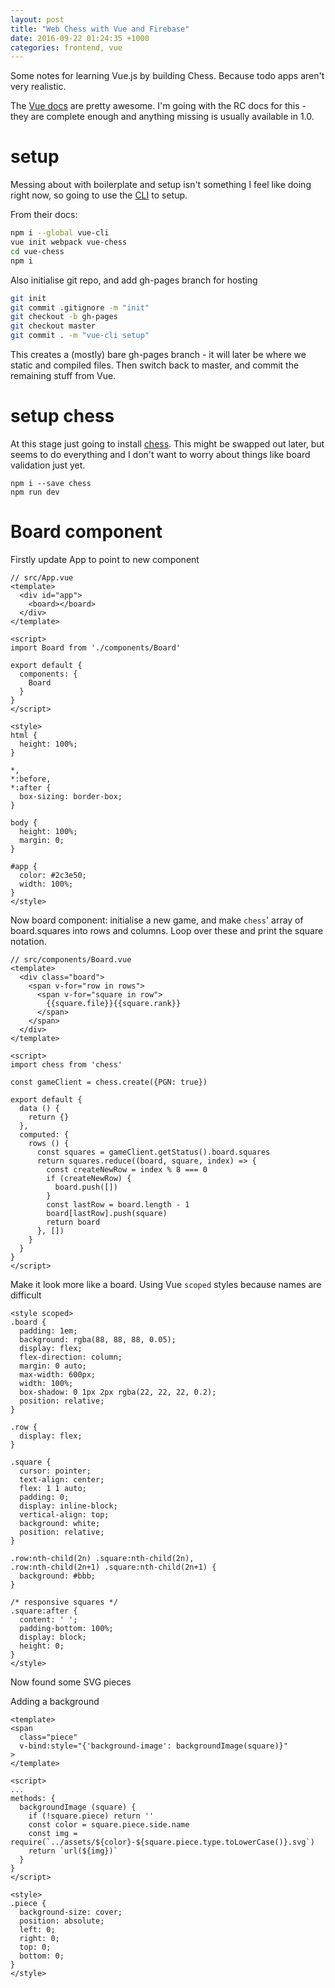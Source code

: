 ```yaml
---
layout: post
title: "Web Chess with Vue and Firebase"
date: 2016-09-22 01:24:35 +1000
categories: frontend, vue
---
```


Some notes for learning Vue.js by building Chess. Because todo apps aren't very realistic.

The [Vue docs](http://rc.vuejs.org/guide/) are pretty awesome. I'm going with the RC docs for this - they are complete enough and anything missing is usually available in 1.0.

# setup

Messing about with boilerplate and setup isn't something I feel like doing right now, so going to use the [CLI](https://github.com/vuejs/vue-cli) to setup.

From their docs:

```bash
npm i --global vue-cli
vue init webpack vue-chess
cd vue-chess
npm i
```

Also initialise git repo, and add gh-pages branch for hosting

```bash
git init
git commit .gitignore -m "init"
git checkout -b gh-pages
git checkout master
git commit . -m "vue-cli setup"
```

This creates a (mostly) bare gh-pages branch - it will later be where we static and compiled files. Then switch back to master, and commit the remaining stuff from Vue.


# setup chess

At this stage just going to install [chess](https://github.com/brozeph/node-chess). This might be swapped out later, but seems to do everything and I don't want to worry about things like board validation just yet.

```
npm i --save chess
npm run dev
```

# Board component

Firstly update App to point to new component

```
// src/App.vue
<template>
  <div id="app">
    <board></board>
  </div>
</template>

<script>
import Board from './components/Board'

export default {
  components: {
    Board
  }
}
</script>

<style>
html {
  height: 100%;
}

*,
*:before,
*:after {
  box-sizing: border-box;
}

body {
  height: 100%;
  margin: 0;
}

#app {
  color: #2c3e50;
  width: 100%;
}
</style>
```

Now board component: initialise a new game, and make `chess`' array of board.squares into rows and columns. Loop over these and print the square notation.

```
// src/components/Board.vue
<template>
  <div class="board">
    <span v-for="row in rows">
      <span v-for="square in row">
        {{square.file}}{{square.rank}}
      </span>
    </span>
  </div>
</template>

<script>
import chess from 'chess'

const gameClient = chess.create({PGN: true})

export default {
  data () {
    return {}
  },
  computed: {
    rows () {
      const squares = gameClient.getStatus().board.squares
      return squares.reduce((board, square, index) => {
        const createNewRow = index % 8 === 0
        if (createNewRow) {
          board.push([])
        }
        const lastRow = board.length - 1
        board[lastRow].push(square)
        return board
      }, [])
    }
  }
}
</script>
```

Make it look more like a board. Using Vue `scoped` styles because names are difficult

```
<style scoped>
.board {
  padding: 1em;
  background: rgba(88, 88, 88, 0.05);
  display: flex;
  flex-direction: column;
  margin: 0 auto;
  max-width: 600px;
  width: 100%;
  box-shadow: 0 1px 2px rgba(22, 22, 22, 0.2);
  position: relative;
}

.row {
  display: flex;
}

.square {
  cursor: pointer;
  text-align: center;
  flex: 1 1 auto;
  padding: 0;
  display: inline-block;
  vertical-align: top;
  background: white;
  position: relative;
}

.row:nth-child(2n) .square:nth-child(2n),
.row:nth-child(2n+1) .square:nth-child(2n+1) {
  background: #bbb;
}

/* responsive squares */
.square:after {
  content: ' ';
  padding-bottom: 100%;
  display: block;
  height: 0;
}
</style>
```


Now found some SVG pieces

Adding a background

```
<template>
<span
  class="piece"
  v-bind:style="{'background-image': backgroundImage(square)}"
>
</template>

<script>
...
methods: {
  backgroundImage (square) {
    if (!square.piece) return ''
    const color = square.piece.side.name
    const img = require(`../assets/${color}-${square.piece.type.toLowerCase()}.svg`)
    return `url(${img})`
  }
}
</script>

<style>
.piece {
  background-size: cover;
  position: absolute;
  left: 0;
  right: 0;
  top: 0;
  bottom: 0;
}
</style>
```
